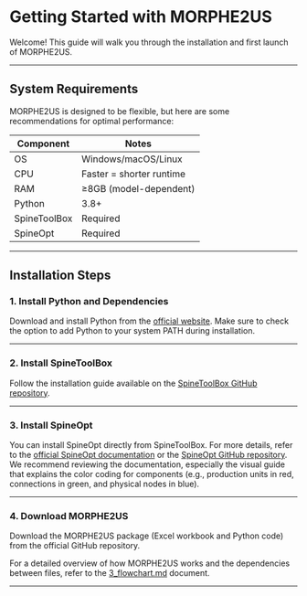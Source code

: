 # Getting Started with MORPHE2US

Welcome! This guide will walk you through the installation and first launch of MORPHE2US.

---

## System Requirements

MORPHE2US is designed to be flexible, but here are some recommendations for optimal performance:

| Component         | Notes                     |
|-------------------|---------------------------|
| OS                | Windows/macOS/Linux       |
| CPU               | Faster = shorter runtime  |
| RAM               | ≥8GB (model-dependent)    |
| Python            | 3.8+                      |
| SpineToolBox      | Required                  |
| SpineOpt          | Required                  |


---

## Installation Steps

### 1. Install Python and Dependencies

Download and install Python from the [official website](https://www.python.org/downloads/).
Make sure to check the option to add Python to your system PATH during installation.

---

### 2. Install SpineToolBox

Follow the installation guide available on the [SpineToolBox GitHub repository](https://github.com/spine-tools/Spine-Toolbox).

---

### 3. Install SpineOpt

You can install SpineOpt directly from SpineToolBox.
For more details, refer to the [official SpineOpt documentation](https://spine-tools.github.io/SpineOpt.jl/latest/index.html) or the [SpineOpt GitHub repository](https://github.com/spine-tools/SpineOpt.jl).
We recommend reviewing the documentation, especially the visual guide that explains the color coding for components (e.g., production units in red, connections in green, and physical nodes in blue).

---

### 4. Download MORPHE2US

Download the MORPHE2US package (Excel workbook and Python code) from the official GitHub repository.

For a detailed overview of how MORPHE2US works and the dependencies between files, refer to the [3_flowchart.md](3_flowchart.md) document.

---
